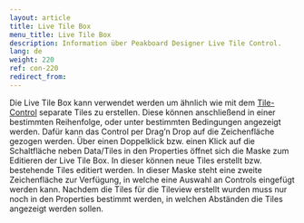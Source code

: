 ```yaml
---
layout: article
title: Live Tile Box
menu_title: Live Tile Box
description: Information über Peakboard Designer Live Tile Control.
lang: de
weight: 220
ref: con-220
redirect_from:
---
```

Die Live Tile Box kann verwendet werden um ähnlich wie mit dem [Tile-Control](https://help.peakboard.com/controls/de-tilecontrol.html) separate Tiles zu erstellen.
Diese können anschließend in einer bestimmten Reihenfolge, oder unter bestimmten Bedingungen angezeigt werden. 
Dafür kann das Control per Drag’n Drop auf die Zeichenfläche gezogen werden.
Über einen Doppelklick bzw. einen Klick auf die Schaltfläche neben Data/Tiles in den Properties öffnet sich die Maske zum Editieren der Live Tile Box. 
In dieser können neue Tiles erstellt bzw. bestehende Tiles editiert werden. 
In dieser Maske steht eine zweite Zeichenfläche zur Verfügung, in welche eine Auswahl an Controls eingefügt werden kann. 
Nachdem die Tiles für die Tileview erstellt wurden muss nur noch in den Properties bestimmt werden, in welchen Abständen die Tiles angezeigt werden sollen.


